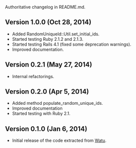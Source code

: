 Authoritative changelog in README.md.

## Version 1.0.0 (Oct 28, 2014)
- Added RandomUniqueId::Util.set_initial_ids.
- Started testing Ruby 2.1.2 and 2.1.3.
- Started testing Rails 4.1 (fixed some deprecation warnings).
- Improved documentation.

## Version 0.2.1 (May 27, 2014)
- Internal refactorings.

## Version 0.2.0 (Apr 5, 2014)
- Added method populate_random_unique_ids.
- Improved documentation
- Started testing with Ruby 2.1.

## Version 0.1.0 (Jan 6, 2014)
- Initial release of the code extracted from [Watu](http://github.com/watu).
